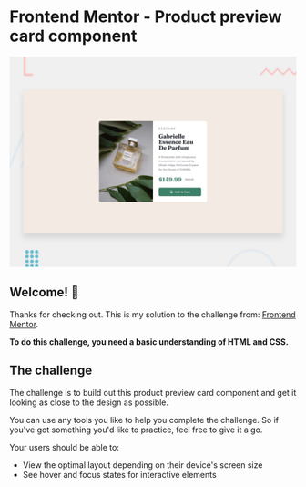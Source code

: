 # Frontend Mentor - Product preview card component

![Design preview for the Product preview card component coding challenge](./design/desktop-preview.jpg)

## Welcome! 👋

Thanks for checking out.
This is my solution to the challenge from: [Frontend Mentor](https://www.frontendmentor.io).

**To do this challenge, you need a basic understanding of HTML and CSS.**

## The challenge

The challenge is to build out this product preview card component and get it looking as close to the design as possible.

You can use any tools you like to help you complete the challenge. So if you've got something you'd like to practice, feel free to give it a go.

Your users should be able to:

- View the optimal layout depending on their device's screen size
- See hover and focus states for interactive elements


